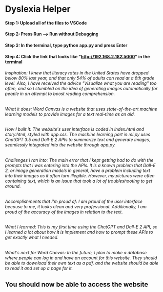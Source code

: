 # Dyslexia Helper

#### Step 1: Upload all of the files to VSCode
#### Step 2: Press Run --> Run without Debugging
#### Step 3: In the terminal, type python app.py and press Enter
#### Step 4: Click the link that looks like "http://192.168.2.182:5000" in the terminal


###### _Inspiration_: I knew that literacy rates in the United States have dropped below 80% last year, and that only 54% of adults can read at a 6th grade level. Also, I have received the advice "Visualize what you are reading" too often, and so I stumbled on the idea of generating images automatically for people in an attempt to boost reading comprehension.

###### _What it does_: Word Canvas is a website that uses state-of-the-art machine learning models to provide images for a text real-time as an aid.

###### _How I built it_: The website's user interface is coded in index.html and story.html, styled with app.css. The machine learning part in ml.py uses ChatGPT 3.5 and Dall-E 2 APIs to summarize text and generate images, seamlessly integrated into the website through app.py.

###### _Challenges I ran into_: The main error that I kept getting had to do with the prompts that I was entering into the APIs. It is a known problem that Dall-E 2, or image generation models in general, have a problem including text into their images as it often turn illegible. However, my pictures were often containing text, which is an issue that took a lot of troubleshooting to get around.

###### _Accomplishments that I'm proud of_: I am proud of the user interface because to me, it looks clean and very professional. Additionally, I am proud of the accuracy of the images in relation to the text.

###### _What I learned_: This is my first time using the ChatGPT and Dall-E 2 API, so I learned a lot about how it is implement and how to prompt these APIs to get exactly what I needed.

###### _What's next for Word Canvas_: In the future, I plan to make a database where people can log in and have an account for this website. They should be able to download their own text as a pdf, and the website should be able to read it and set up a page for it.



## You should now be able to access the website
